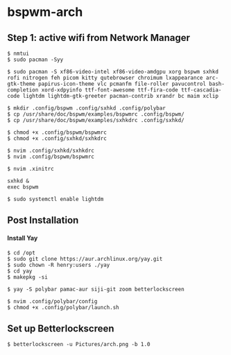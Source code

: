 # bspwm-arch
## Step 1: active wifi from Network Manager
```
$ nmtui
$ sudo pacman -Syy
```
```
$ sudo pacman -S xf86-video-intel xf86-video-amdgpu xorg bspwm sxhkd rofi nitrogen feh picom kitty qutebrowser chroimum lxappearance arc-gtk-theme papirus-icon-theme vlc pcmanfm file-roller pavucontrol bash-completion xord-xdpyinfo ttf-font-awesome ttf-fira-code ttf-cascadia-code lightdm lightdm-gtk-greeter pacman-contrib xrandr bc maim xclip
```
```
$ mkdir .config/bspwm .config/sxhkd .config/polybar
$ cp /usr/share/doc/bspwm/examples/bspwmrc .config/bspwm/
$ cp /usr/share/doc/bspwm/examples/sxhkdrc .config/sxhkd/

$ chmod +x .config/bspwm/bspwmrc
$ chmod +x .config/sxhkd/sxhkdrc

$ nvim .config/sxhkd/sxhkdrc
$ nvim .config/bspwm/bspwmrc
```
```
$ nvim .xinitrc

sxhkd &
exec bspwm
```
```
$ sudo systemctl enable lightdm
```
## Post Installation
#### Install Yay
```
$ cd /opt
$ sudo git clone https://aur.archlinux.org/yay.git
$ sudo chown -R henry:users ./yay
$ cd yay
$ makepkg -si
```
```
$ yay -S polybar pamac-aur siji-git zoom betterlockscreen 
```
```
$ nvim .config/polybar/config
$ chmod +x .config/polybar/launch.sh
```
## Set up Betterlockscreen
```
$ betterlockscreen -u Pictures/arch.png -b 1.0
```
